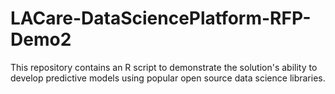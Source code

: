 # LACare-DataSciencePlatform-RFP-Demo2
This repository contains an R script to demonstrate the solution's ability to develop predictive models using popular open source data science libraries.
